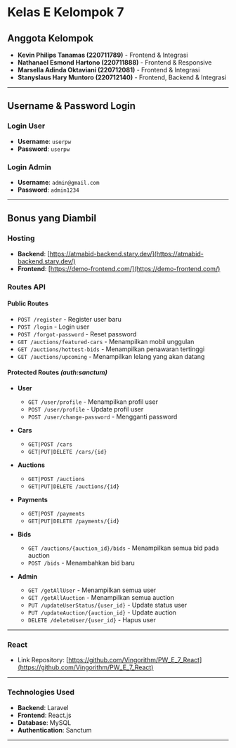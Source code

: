# **Kelas E Kelompok 7**

## **Anggota Kelompok**

-   **Kevin Philips Tanamas (220711789)** - Frontend & Integrasi
-   **Nathanael Esmond Hartono (220711888)** - Frontend & Responsive
-   **Marsella Adinda Oktaviani (220712081)** - Frontend & Integrasi
-   **Stanyslaus Hary Muntoro (220712140)** - Frontend, Backend & Integrasi

---

## **Username & Password Login**

### Login User

-   **Username**: `userpw`
-   **Password**: `userpw`

### Login Admin

-   **Username**: `admin@gmail.com`
-   **Password**: `admin1234`

---

## **Bonus yang Diambil**

### Hosting

-   **Backend**: [https://atmabid-backend.stary.dev/](https://atmabid-backend.stary.dev/)
-   **Frontend**: [https://demo-frontend.com/](https://demo-frontend.com/)

### Routes API

#### **Public Routes**

-   `POST /register` - Register user baru
-   `POST /login` - Login user
-   `POST /forgot-password` - Reset password
-   `GET /auctions/featured-cars` - Menampilkan mobil unggulan
-   `GET /auctions/hottest-bids` - Menampilkan penawaran tertinggi
-   `GET /auctions/upcoming` - Menampilkan lelang yang akan datang

#### **Protected Routes** _(auth:sanctum)_

-   **User**

    -   `GET /user/profile` - Menampilkan profil user
    -   `POST /user/profile` - Update profil user
    -   `POST /user/change-password` - Mengganti password

-   **Cars**

    -   `GET|POST /cars`
    -   `GET|PUT|DELETE /cars/{id}`

-   **Auctions**

    -   `GET|POST /auctions`
    -   `GET|PUT|DELETE /auctions/{id}`

-   **Payments**

    -   `GET|POST /payments`
    -   `GET|PUT|DELETE /payments/{id}`

-   **Bids**

    -   `GET /auctions/{auction_id}/bids` - Menampilkan semua bid pada auction
    -   `POST /bids` - Menambahkan bid baru

-   **Admin**
    -   `GET /getAllUser` - Menampilkan semua user
    -   `GET /getAllAuction` - Menampilkan semua auction
    -   `PUT /updateUserStatus/{user_id}` - Update status user
    -   `PUT /updateAuction/{auction_id}` - Update auction
    -   `DELETE /deleteUser/{user_id}` - Hapus user

---

### **React**

-   Link Repository: [https://github.com/Vingorithm/PW_E_7_React](https://github.com/Vingorithm/PW_E_7_React)

---

### **Technologies Used**

-   **Backend**: Laravel
-   **Frontend**: React.js
-   **Database**: MySQL
-   **Authentication**: Sanctum

---

